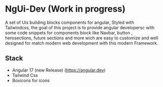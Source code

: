# NgUi-Dev (Work in progress)

A set of Uis building blocks components for angular, Styled with Tailwindcss, the goal of this project is to provide angular developersc with some code snippets for components block like Navbar, button , herosections, future sections and more wich are easy to customize and well designed for match modern web development with this modern Framework.

## Stack

 - Angular 17 (new Release) (https://angular.dev)
 - Tailwind Css 
 - Boxicons for icons


